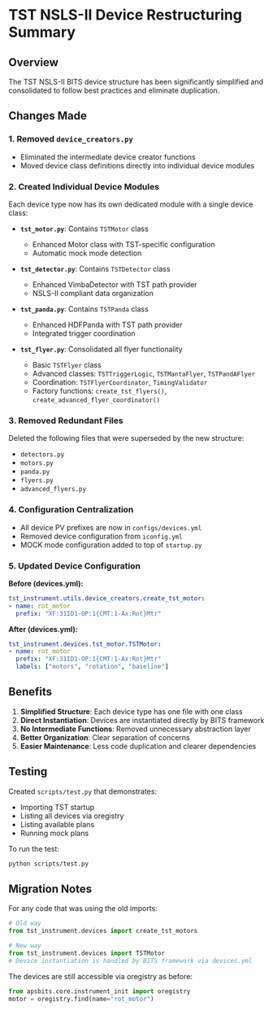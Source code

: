 # TST NSLS-II Device Restructuring Summary

## Overview

The TST NSLS-II BITS device structure has been significantly simplified and consolidated to follow best practices and eliminate duplication.

## Changes Made

### 1. Removed `device_creators.py`
- Eliminated the intermediate device creator functions
- Moved device class definitions directly into individual device modules

### 2. Created Individual Device Modules
Each device type now has its own dedicated module with a single device class:

- **`tst_motor.py`**: Contains `TSTMotor` class
  - Enhanced Motor class with TST-specific configuration
  - Automatic mock mode detection
  
- **`tst_detector.py`**: Contains `TSTDetector` class 
  - Enhanced VimbaDetector with TST path provider
  - NSLS-II compliant data organization
  
- **`tst_panda.py`**: Contains `TSTPanda` class
  - Enhanced HDFPanda with TST path provider
  - Integrated trigger coordination

- **`tst_flyer.py`**: Consolidated all flyer functionality
  - Basic `TSTFlyer` class
  - Advanced classes: `TSTTriggerLogic`, `TSTMantaFlyer`, `TSTPandAFlyer`
  - Coordination: `TSTFlyerCoordinator`, `TimingValidator`
  - Factory functions: `create_tst_flyers()`, `create_advanced_flyer_coordinator()`

### 3. Removed Redundant Files
Deleted the following files that were superseded by the new structure:
- `detectors.py`
- `motors.py`
- `panda.py`
- `flyers.py`
- `advanced_flyers.py`

### 4. Configuration Centralization
- All device PV prefixes are now in `configs/devices.yml`
- Removed device configuration from `iconfig.yml`
- MOCK mode configuration added to top of `startup.py`

### 5. Updated Device Configuration

**Before (devices.yml):**
```yaml
tst_instrument.utils.device_creators.create_tst_motor:
- name: rot_motor
  prefix: "XF:31ID1-OP:1{CMT:1-Ax:Rot}Mtr"
```

**After (devices.yml):**
```yaml
tst_instrument.devices.tst_motor.TSTMotor:
- name: rot_motor
  prefix: "XF:31ID1-OP:1{CMT:1-Ax:Rot}Mtr"
  labels: ["motors", "rotation", "baseline"]
```

## Benefits

1. **Simplified Structure**: Each device type has one file with one class
2. **Direct Instantiation**: Devices are instantiated directly by BITS framework
3. **No Intermediate Functions**: Removed unnecessary abstraction layer
4. **Better Organization**: Clear separation of concerns
5. **Easier Maintenance**: Less code duplication and clearer dependencies

## Testing

Created `scripts/test.py` that demonstrates:
- Importing TST startup
- Listing all devices via oregistry
- Listing available plans
- Running mock plans

To run the test:
```bash
python scripts/test.py
```

## Migration Notes

For any code that was using the old imports:
```python
# Old way
from tst_instrument.devices import create_tst_motors

# New way  
from tst_instrument.devices import TSTMotor
# Device instantiation is handled by BITS framework via devices.yml
```

The devices are still accessible via oregistry as before:
```python
from apsbits.core.instrument_init import oregistry
motor = oregistry.find(name="rot_motor")
```